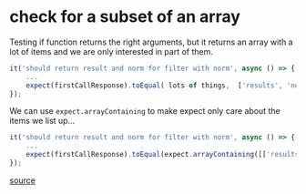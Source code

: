 # check for a subset of an array

Testing if function returns the right arguments, but it returns an array with a lot of items and we are only interested in part of them.

```javascript
it('should return result and norm for filter with norm', async () => {
    ...
    expect(firstCallResponse).toEqual( lots of things,  ['results', 'norms'], ['testFilter'], lots of things );
});
```

We can use `expect.arrayContaining` to make expect only care about the items we list up...

```javascript
it('should return result and norm for filter with norm', async () => {
    ...
    expect(firstCallResponse).toEqual(expect.arrayContaining([['results', 'norms'], ['testFilter']]));
});
```

[source](https://jestjs.io/docs/en/expect#expectarraycontainingarray)
